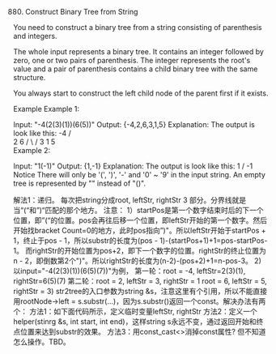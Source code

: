 880. Construct Binary Tree from String

You need to construct a binary tree from a string consisting of parenthesis and integers.

The whole input represents a binary tree. It contains an integer followed by zero, one or two pairs of parenthesis. The integer represents the root's value and a pair of parenthesis contains a child binary tree with the same structure.

You always start to construct the left child node of the parent first if it exists.

Example
Example 1:

Input: "-4(2(3)(1))(6(5))"
Output: {-4,2,6,3,1,5}
Explanation:
The output is look like this:
      -4
     /  \
    2    6
   / \   / 
  3   1 5   
Example 2:

Input: "1(-1)"
Output: {1,-1}
Explanation:
The output is look like this:
     1
    /
  -1
Notice
There will only be '(', ')', '-' and '0' ~ '9' in the input string.
An empty tree is represented by "" instead of "()".

解法1：递归。
每次把string分成root, leftStr, rightStr 3 部分。分界线就是当“(“和”)“匹配的那个地方。
注意：
1）startPos是第一个数字结束时后的下一个位置，即”(“的位置。pos会再往后移一个位置，即leftStr开始的第一个数字。然后开始找bracket Count=0的地方，此时pos指向”)"。所以leftStr开始于startPos + 1，终止于pos - 1，所以substr的长度为(pos - 1)-(startPos+1)+1=pos-startPos-1。
而rightStr的开始位置为pos+2，即下一个数字的位置。rightStr的终止位置为n - 2，即倒数第2个")"。所以rightStr的长度为(n-2)-(pos+2)+1=n-pos-3。
2) 以input="-4(2(3)(1))(6(5)(7))"为例，
第一轮：root = -4, leftStr=2(3)(1), rightStr=6(5)(7)
第二轮：root = 2, leftStr = 3, rightStr = 1
root = 6, leftStr = 5, rightStr =
3) str2tree的入口参数为string &s，注意这里有个引用，所以不能直接用rootNode->left = s.substr(…)，因为s.substr()返回一个const。解决办法有两个：
方法1：如下面代码所示，定义临时变量leftStr, rightStr
方法2：定义一个helper(stinrg &s, int start, int end)，这样string s永远不变，通过返回开始和终点位置来达到substr的效果。
方法3：用const_cast<>消掉const属性? 但不知道怎么操作。TBD。
